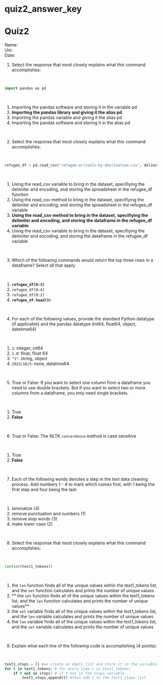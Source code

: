 # quiz2_answer_key
# Quiz2
Name:
</br>
Uni:
</br>
Date:
</br>

1. Select the response that most closely explains what this command accomplishes: 
</br>

```python
import pandas as pd
```
</br>

1. Importing the pandas software and storing it in the variable pd
2. **Importing the pandas library and giving it the alias pd**
3. Importing the pandas variable and giving it the alias pd
4. Importing the pandas software and storing it in the alias pd

</br>

2. Select the response that most closely explains what this command accomplishes: 
</br>

```python
refugee_df = pd.read_csv('refugee-arrivals-by-destination.csv', delimiter=",", encoding='utf-8')
```
</br>

1. Using the read_csv variable to bring in the dataset, specifiying the delimiter and encoding, and storing the spreadsheet in the refugee_df function
2. Using the read_csv method to bring in the dataset, specifiying the delimiter and encoding, and storing the spreadsheet in the refugee_df variable
3. **Using the read_csv method to bring in the dataset, specifiying the delimiter and encoding, and storing the dataframe in the refugee_df variable**
4. Using the read_csv variable to bring in the dataset, specifiying the delimiter and encoding, and storing the dataframe in the refugee_df variable
</br>

3. Which of the following commands would return the top three rows in a dataframe? Select all that apply
</br>

1. **`refugee_df[0:3]`**
2. `refugee_df[0:4]`
3. `refugee_df[0:2]`
4. **`refugee_df.head(3)`**
</br>

4. For each of the following values, provide the standard Python datatype (if applicable) and the pandas datatype (int64, float64, object, datetime64)
</br>

1. `1`: integer, int64
2. `1.0`: float, float 64
3. `"1"`: string, object
4. `2023/10/5`: none, datatime64
</br>

5. True or False: If you want to select one column from a dataframe you need to use double brackets. But if you want to select two or more columns from a dataframe, you only need single brackets. 
</br>

1. True
2. **False**
</br>

6. True or False: The NLTK `concordance` method is case sensitive
</br>

1. True
2. **False**
</br>

7. Each of the following words denotes a step in the text data cleaning process. Add numbers 1 - 4 to mark which comes first, with 1 being the first step and four being the last:
</br>

1. lemmatize (4)
2. remove punctuation and numbers (1)
3. remove stop words (3)
4. make lower case (2)
</br>

8. Select the response that most closely explains what this command accomplishes: 
</br>

```python
len(set(text1_tokens))
```

</br>

1. the `len` function finds all of the unique values within the text1_tokens list, and the `set` function calculates and prints the number of unique values
2. ** the `set` function finds all of the unique values within the text1_tokens list, and the `len` function calculates and prints the number of unique values**
3. the `set` variable finds all of the unique values within the text1_tokens list, and the `len` variable calculates and prints the number of unique values
4. the `len` variable finds all of the unique values within the text1_tokens list, and the `set` variable calculates and prints the number of unique values
</br>

9. Explain what each line of the following code is accomplishing (4 points):
</br>

```python
text1_stops = [] #we create an empty list and store it in the variable text1_stops
for t in text1_tokens: # for every item t in text1_tokens:
    if t not in stops: # if t not in the stops variable
        text1_stops.append(t) #then add t to the text1_stops list
```

</br>
